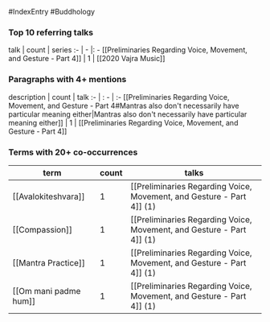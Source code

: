 #IndexEntry #Buddhology

### Top 10 referring talks
talk | count | series
:- | - |: -
[[Preliminaries Regarding Voice, Movement, and Gesture - Part 4]] | 1 | [[2020 Vajra Music]]

### Paragraphs with 4+ mentions
description | count | talk
:- | : - | :-
[[Preliminaries Regarding Voice, Movement, and Gesture - Part 4#Mantras also don't necessarily have particular meaning either\|Mantras also don't necessarily have particular meaning either]] | 1 | [[Preliminaries Regarding Voice, Movement, and Gesture - Part 4]]

### Terms with 20+ co-occurrences
term | count | talks
-|-|-
[[Avalokiteshvara]] | 1 | <span class="counts">[[Preliminaries Regarding Voice, Movement, and Gesture - Part 4]] (1)</span> 
[[Compassion]] | 1 | <span class="counts">[[Preliminaries Regarding Voice, Movement, and Gesture - Part 4]] (1)</span> 
[[Mantra Practice]] | 1 | <span class="counts">[[Preliminaries Regarding Voice, Movement, and Gesture - Part 4]] (1)</span> 
[[Om mani padme hum]] | 1 | <span class="counts">[[Preliminaries Regarding Voice, Movement, and Gesture - Part 4]] (1)</span> 

